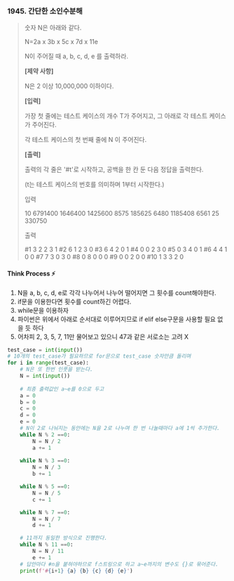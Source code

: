 ### 1945. 간단한 소인수분해

> 숫자 N은 아래와 같다.
>
> N=2a x 3b x 5c x 7d x 11e
>
> N이 주어질 때 a, b, c, d, e 를 출력하라.
>
> 
> **[제약 사항]**
>
> N은 2 이상 10,000,000 이하이다.
>
> 
> **[입력]**
>
> 가장 첫 줄에는 테스트 케이스의 개수 T가 주어지고, 그 아래로 각 테스트 케이스가 주어진다.
>
> 각 테스트 케이스의 첫 번째 줄에 N 이 주어진다.
>
> 
> **[출력]**
>
> 출력의 각 줄은 '#t'로 시작하고, 공백을 한 칸 둔 다음 정답을 출력한다.
>
> (t는 테스트 케이스의 번호를 의미하며 1부터 시작한다.)
>
> 입력
>
> 10 
> 6791400
> 1646400
> 1425600
> 8575
> 185625
> 6480
> 1185408
> 6561
> 25
> 330750
>
> 출력
>
> #1 3 2 2 3 1
> \#2 6 1 2 3 0
> \#3 6 4 2 0 1
> \#4 0 0 2 3 0
> \#5 0 3 4 0 1
> \#6 4 4 1 0 0
> \#7 7 3 0 3 0
> \#8 0 8 0 0 0
> \#9 0 0 2 0 0
> \#10 1 3 3 2 0



#### Think Process ⚡

1. N을 a, b, c, d, e로 각각 나누어서 나누어 떨어지면 그 횟수를 count해야한다.
2. if문을 이용한다면 횟수를 count하긴 어렵다.
3. while문을 이용하자
4. 파이썬은 위에서 아래로 순서대로 이루어지므로 if elif else구문을 사용할 필요 없을 듯 하다
5. 어차피 2, 3, 5, 7, 11만 물어보고 있으니 47과 같은 서로소는 고려 X

```python
test_case = int(input())
# 10개의 test_case가 필요하므로 for문으로 test_case 숫자만큼 돌리며
for i in range(test_case):
    # N은 또 한번 인풋을 받는다.
    N = int(input())
    
    # 최종 출력값인 a~e를 0으로 두고
    a = 0
    b = 0
    c = 0
    d = 0
    e = 0
    # N이 2로 나눠지는 동안에는 N을 2로 나누며 한 번 나눌때마다 a에 1씩 추가한다.
    while N % 2 ==0:
        N = N / 2
        a += 1
    
    while N % 3 ==0:
        N = N / 3
        b += 1  

    while N % 5 ==0:
        N = N / 5
        c += 1

    while N % 7 ==0:
        N = N / 7
        d += 1

    # 11까지 동일한 방식으로 진행한다.
    while N % 11 ==0:
        N = N / 11
        e += 1
    # 답안마다 #n을 붙혀야하므로 f스트링으로 하고 a~e까지의 변수도 {}로 묶어준다.
    print(f'#{i+1} {a} {b} {c} {d} {e}')
```



